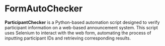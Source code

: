 # FormAutoChecker
**ParticipantChecker** is a Python-based automation script designed to verify participant information on a web-based announcement system. This script uses Selenium to interact with the web form, automating the process of inputting participant IDs and retrieving corresponding results.
